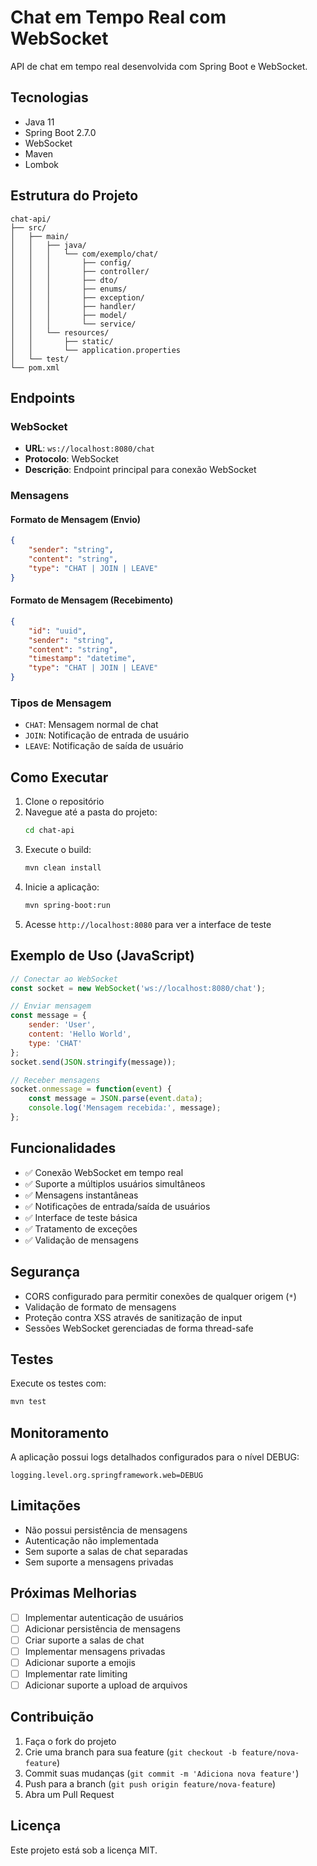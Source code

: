 # Chat em Tempo Real com WebSocket

API de chat em tempo real desenvolvida com Spring Boot e WebSocket.

## Tecnologias

- Java 11
- Spring Boot 2.7.0
- WebSocket
- Maven
- Lombok

## Estrutura do Projeto

```
chat-api/
├── src/
│   ├── main/
│   │   ├── java/
│   │   │   └── com/exemplo/chat/
│   │   │       ├── config/
│   │   │       ├── controller/
│   │   │       ├── dto/
│   │   │       ├── enums/
│   │   │       ├── exception/
│   │   │       ├── handler/
│   │   │       ├── model/
│   │   │       └── service/
│   │   └── resources/
│   │       ├── static/
│   │       └── application.properties
│   └── test/
└── pom.xml
```

## Endpoints

### WebSocket

- **URL**: `ws://localhost:8080/chat`
- **Protocolo**: WebSocket
- **Descrição**: Endpoint principal para conexão WebSocket

### Mensagens

#### Formato de Mensagem (Envio)

```json
{
    "sender": "string",
    "content": "string",
    "type": "CHAT | JOIN | LEAVE"
}
```

#### Formato de Mensagem (Recebimento)

```json
{
    "id": "uuid",
    "sender": "string",
    "content": "string",
    "timestamp": "datetime",
    "type": "CHAT | JOIN | LEAVE"
}
```

### Tipos de Mensagem

- `CHAT`: Mensagem normal de chat
- `JOIN`: Notificação de entrada de usuário
- `LEAVE`: Notificação de saída de usuário

## Como Executar

1. Clone o repositório
2. Navegue até a pasta do projeto:
   ```bash
   cd chat-api
   ```
3. Execute o build:
   ```bash
   mvn clean install
   ```
4. Inicie a aplicação:
   ```bash
   mvn spring-boot:run
   ```
5. Acesse `http://localhost:8080` para ver a interface de teste

## Exemplo de Uso (JavaScript)

```javascript
// Conectar ao WebSocket
const socket = new WebSocket('ws://localhost:8080/chat');

// Enviar mensagem
const message = {
    sender: 'User',
    content: 'Hello World',
    type: 'CHAT'
};
socket.send(JSON.stringify(message));

// Receber mensagens
socket.onmessage = function(event) {
    const message = JSON.parse(event.data);
    console.log('Mensagem recebida:', message);
};
```

## Funcionalidades

- ✅ Conexão WebSocket em tempo real
- ✅ Suporte a múltiplos usuários simultâneos
- ✅ Mensagens instantâneas
- ✅ Notificações de entrada/saída de usuários
- ✅ Interface de teste básica
- ✅ Tratamento de exceções
- ✅ Validação de mensagens

## Segurança

- CORS configurado para permitir conexões de qualquer origem (`*`)
- Validação de formato de mensagens
- Proteção contra XSS através de sanitização de input
- Sessões WebSocket gerenciadas de forma thread-safe

## Testes

Execute os testes com:

```bash
mvn test
```

## Monitoramento

A aplicação possui logs detalhados configurados para o nível DEBUG:

```properties
logging.level.org.springframework.web=DEBUG
```

## Limitações

- Não possui persistência de mensagens
- Autenticação não implementada
- Sem suporte a salas de chat separadas
- Sem suporte a mensagens privadas

## Próximas Melhorias

- [ ] Implementar autenticação de usuários
- [ ] Adicionar persistência de mensagens
- [ ] Criar suporte a salas de chat
- [ ] Implementar mensagens privadas
- [ ] Adicionar suporte a emojis
- [ ] Implementar rate limiting
- [ ] Adicionar suporte a upload de arquivos

## Contribuição

1. Faça o fork do projeto
2. Crie uma branch para sua feature (`git checkout -b feature/nova-feature`)
3. Commit suas mudanças (`git commit -m 'Adiciona nova feature'`)
4. Push para a branch (`git push origin feature/nova-feature`)
5. Abra um Pull Request

## Licença

Este projeto está sob a licença MIT.